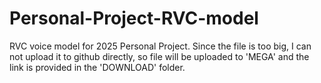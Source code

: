 # Personal-Project-RVC-model
RVC voice model for 2025 Personal Project. Since the file is too big, I can not upload it to github directly, so file will be uploaded to 'MEGA' and the link is provided in the 'DOWNLOAD' folder.
